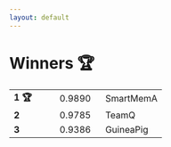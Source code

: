 ```yaml
---
layout: default
---
```


# Winners 🏆
<table class="foo">
    <tr>
        <td width="30%"><b>1 🏆</b></td>
        <td width="30%">0.9890</td>
        <td width="40%">SmartMemA</td>
    </tr>
    <tr>
        <td width="30%"><b>2</b></td>
        <td width="30%">0.9785</td>
        <td width="40%">TeamQ</td>
    </tr>
    <tr>
        <td width="30%"><b>3</b></td>
        <td width="30%">0.9386</td>
        <td width="40%">GuineaPig</td>
    </tr>
</table>


<!-- ### A100 track
1. Percent_bfd: Ao Liu, Zizhen Huang, Jiabin Wang, Hao Lu, Qin Hu [Repo](https://github.com/Percent-BFD/neurips_submission)
2. Tiered Model Ninja Team: Anmol Agarwal, Ajinkya Deshpande, Shashank Shet, Arun Iyer, Suresh Parthasarathy [Repo](https://github.com/anmolagarwal999/Submission-NeurIPS-Large-Language-Model-Efficiency-Challenge-2023) 
3. ReaLLM Conquerors: Mrigank Raman, Kousik Rajesh, Rahul Saxena, Abishek Sridhar, Akanksha Sachan [Repo](https://github.com/MrigankRaman/LLM_Comp/)

Student A100 track
1. ReaLLM Conquerors: Mrigank Raman, Kousik Rajesh, Rahul Saxena, Abishek Sridhar, Akanksha Sachan [Repo](https://github.com/MrigankRaman/LLM_Comp/)
2. NJUST-A!dge: Shupeng Zhong, Yu Xia, Shifeng Yi, Qingguo Chen, Yang Yang [Repo](https://github.com/hqbbzsp/nips_submission_A100)

### 4090 track
1. Upaya: Ashvini Jindal, Ankur Parikh, Pawan Rajpoot [Repo](https://github.com/Upaya07/NeurIPS-llm-efficiency-challenge)
2. ReaLLM Conquerors: Mrigank Raman, Kousik Rajesh, Rahul Saxena, Abishek Sridhar, Akanksha Sachan [Repo](https://github.com/MrigankRaman/LLM_Comp/)
3. Knovel: Chris Ngo, Quy Anh Dang [Repo](https://github.com/knovel-eng/neurips-llm-2023)

Student 4090 track
1. ReaLLM Conquerors: Mrigank Raman, Kousik Rajesh, Rahul Saxena, Abishek Sridhar, Akanksha Sachan [Repo](https://github.com/MrigankRaman/LLM_Comp/)
2. Knovel: Chris Ngo, Quy Anh Dang [Repo](https://github.com/knovel-eng/neurips-llm-2023)

## Discord Leaderboard
On Discord 
* [4090 Leaderboard](https://discord.com/channels/1124130156336922665/1151568318013132831)
* [A100 Leaderboard](https://discord.com/channels/1124130156336922665/1151568359251509319)

## How to use the leaderboard
The [Lightning AI](https://lightning.ai/) ⚡ team has built us a leaderboard on Discord. This is the single best way you can make sure your submissions actually work before the submission, try to beat the unfinetuned toy submission as a starting point.

You might have noticed a new friendly bot has joined the server called @evalbot  to use it
1. DM the bot with `eval 4090` or `eval A100` and attach a zipped file of your submission to the message (You can also just openly message the bot but DM'ing will protect your secret sauce)
2. If successful the bot will give you a job ID and a running status, the eval will take roughly 1-2h so be patient if you're top of queue
3. Once the bot completes your run it will update either the ⁠leaderboard_4090  or ⁠leaderboard_a100 channel, we will not be monitoring these 2 text channels they will be purely for the bot to post the new updated leaderboard

## How to create a zip submission

We will showcase an example using our actual repo https://github.com/llm-efficiency-challenge/neurips_llm_efficiency_challenge
1. `git clone --recurse-submodules https://github.com/llm-efficiency-challenge/neurips_llm_efficiency_challenge` to ensure `lit-gpt` folder is actually in the repo
2. `rm -rf sample-submissions/llama_recipes`, the leaderboard will recursively traverse your repo and find the first `Dockerfile` and assume that's the submission
3. `zip -r neurips_llm_efficiency_challenge.zip neurips_llm_efficiency_challenge/`

And once you have that submission DM the `evalbot` with either `eval 4090` or `eval A100` with the zip file attached to your submission. Discord does impose size limits on messages so make sure your artifacts aren't stored directly in the repo but that you `wget` from somewhere else.


**Note**: 
1. The way the bot works is it will recursively scan your repo for the first Dockerfile and use only that to eval against
Providing free GPUs is expensive so if you're up to funny business like opening multiple discord accounts and/or spamming our bot we will disqualify you from the competition
2. You will be allowed a maximum of 3 submissions a day
3. Depending on volume of submissions eval might take a long time while you wait in the queue, the 2 techniques we have of resolving this are either adding more GPUs in our pool or reducing the number of eval instances, we will communicate whenever we make either of 2 decisions on Discord directly -->
